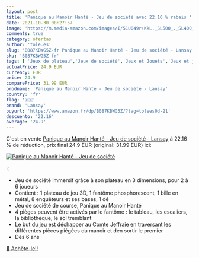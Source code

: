 ```yaml
---
layout: post
title: 'Panique au Manoir Hanté - Jeu de société avec 22.16 % rabais '
date: 2021-10-30 08:27:57
image: 'https://m.media-amazon.com/images/I/51U049r+KkL._SL500_._SL400_.jpg'
comments: true
category: ofertas
author: 'tole.es'
slug: 'B087KBWG5Z-fr Panique au Manoir Hanté - Jeu de société - Lansay'
sku: 'B087KBWG5Z-fr'
tags: [ 'Jeux de plateau','Jeux de société','Jeux et Jouets','Jeux et jouets','lansay', ]
actualPrice: 24.9 EUR
currency: EUR
price: 24.9
comparePrice: 31.99 EUR
prodname: 'Panique au Manoir Hanté - Jeu de société - Lansay'
country: 'fr'
flag: '🇫🇷'
brand: 'Lansay'
buyurl: 'https://www.amazon.fr/dp/B087KBWG5Z/?tag=tolees0d-21'
descuento: '22.16'
average: '24.9'
---
```


C'est en vente [Panique au Manoir Hanté - Jeu de société - Lansay](https://www.amazon.fr/dp/B087KBWG5Z/?tag=tolees0d-21)  à  22.16 % de réduction, prix final  24.9 EUR (original: 31.99 EUR) ici:

[![Panique au Manoir Hanté - Jeu de société](https://m.media-amazon.com/images/I/51U049r+KkL._SL500_._SL400_.jpg)](https://www.amazon.fr/dp/B087KBWG5Z/?tag=tolees0d-21)

ℹ️:

- Jeu de société immersif grâce à son plateau en 3 dimensions, pour 2 à 6 joueurs
- Contient : 1 plateau de jeu 3D, 1 fantôme phosphorescent, 1 bille en métal, 8 enquêteurs et ses bases, 1 dé
- Jeu de société de course, Panique au Manoir Hanté
- 4 pièges peuvent être activés par le fantôme : le tableau, les escaliers, la bibliothèque, le sol tremblant
- Le but du jeu est déchapper au Comte Jeffraie en traversant les différentes pièces piégées du manoir et den sortir le premier
- Dès 6 ans

[🛒 Achète-le!!](https://www.amazon.fr/dp/B087KBWG5Z/?tag=tolees0d-21)
